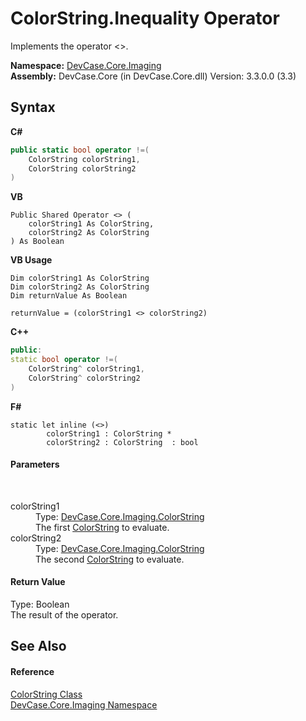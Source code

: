 # ColorString.Inequality Operator 
 

Implements the operator <>.

**Namespace:**&nbsp;<a href="N_DevCase_Core_Imaging">DevCase.Core.Imaging</a><br />**Assembly:**&nbsp;DevCase.Core (in DevCase.Core.dll) Version: 3.3.0.0 (3.3)

## Syntax

**C#**<br />
``` C#
public static bool operator !=(
	ColorString colorString1,
	ColorString colorString2
)
```

**VB**<br />
``` VB
Public Shared Operator <> ( 
	colorString1 As ColorString,
	colorString2 As ColorString
) As Boolean
```

**VB Usage**<br />
``` VB Usage
Dim colorString1 As ColorString
Dim colorString2 As ColorString
Dim returnValue As Boolean

returnValue = (colorString1 <> colorString2)
```

**C++**<br />
``` C++
public:
static bool operator !=(
	ColorString^ colorString1, 
	ColorString^ colorString2
)
```

**F#**<br />
``` F#
static let inline (<>)
        colorString1 : ColorString * 
        colorString2 : ColorString  : bool
```


#### Parameters
&nbsp;<dl><dt>colorString1</dt><dd>Type: <a href="T_DevCase_Core_Imaging_ColorString">DevCase.Core.Imaging.ColorString</a><br />The first <a href="T_DevCase_Core_Imaging_ColorString">ColorString</a> to evaluate.</dd><dt>colorString2</dt><dd>Type: <a href="T_DevCase_Core_Imaging_ColorString">DevCase.Core.Imaging.ColorString</a><br />The second <a href="T_DevCase_Core_Imaging_ColorString">ColorString</a> to evaluate.</dd></dl>

#### Return Value
Type: Boolean<br />The result of the operator.

## See Also


#### Reference
<a href="T_DevCase_Core_Imaging_ColorString">ColorString Class</a><br /><a href="N_DevCase_Core_Imaging">DevCase.Core.Imaging Namespace</a><br />